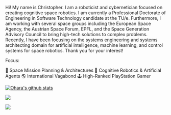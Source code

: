 Hi! My name is Christopher. I am a roboticist and cybernetician focused on creating cognitive space robotics. I am currently a Professional Doctorate of Engineering in Software Technology candidate at the TU/e. Furthermore, I am working with several space groups including the European Space Agency, the Austrian Space Forum, EPFL, and the Space Generation Advisory Council to bring high-tech solutions to complex problems. Recently, I have been focusing on the systems engineering and systems architecting domain for artificial intelligence, machine learning, and control systems for space robotics. Thank you for your interest!

Focus:

:rocket: Space Mission Planning & Architectures
:robot: Cognitive Robotics & Artificial Agents
:earth_americas: International Vagabond
:joystick: High-Ranked PlayStation Gamer




<a href="https://github.com/ohara124c41">
 <img align="center" src="https://github-readme-stats.vercel.app/api?username=ohara124c41&show_icons=true&count_private=true&hide=prs,contribs,issues&theme=tokyonight" alt="Ohara's github stats"/>
</a>

<a href="https://psnprofiles.com/ohara124c41"><img align="center" src="https://card.psnprofiles.com/2/ohara124c41.png" border="0"></a>

<a href="https://github.com/ohara124c41">
  <img align="center" src="https://github-readme-stats.vercel.app/api/top-langs/?username=ohara124c41&theme=tokyonight&hide_langs_below=10&langs_count=7&hide=rich%20text%20format,roff" />
</a>


